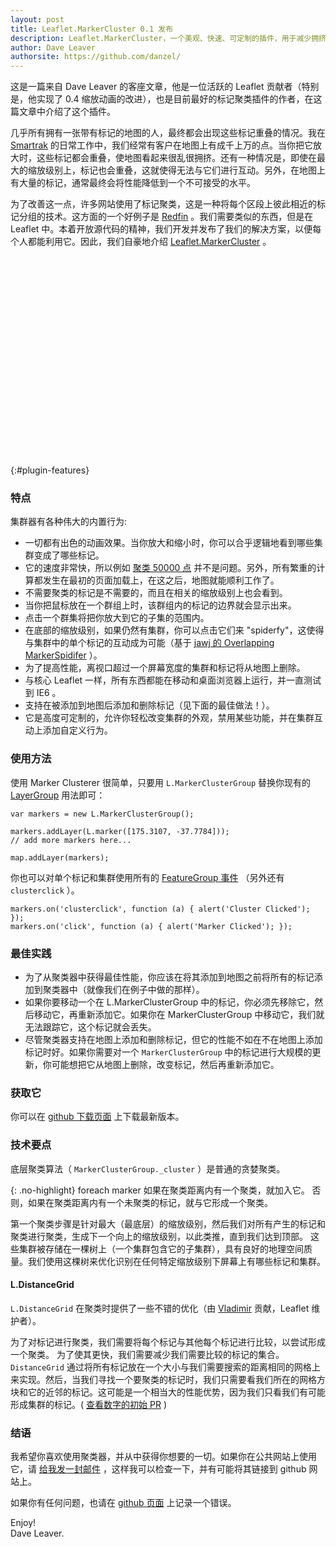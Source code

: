 ```yaml
---
layout: post
title: Leaflet.MarkerCluster 0.1 发布
description: Leaflet.MarkerCluster，一个美观、快速、可定制的插件，用于减少拥挤地图上的视觉混乱
author: Dave Leaver
authorsite: https://github.com/danzel/
---
```


这是一篇来自 Dave Leaver 的客座文章，他是一位活跃的 Leaflet 贡献者（特别是，他实现了 0.4 缩放动画的改进），也是目前最好的标记聚类插件的作者，在这篇文章中介绍了这个插件。

几乎所有拥有一张带有标记的地图的人，最终都会出现这些标记重叠的情况。我在 <a href="http://www.smartrak.co.nz/" title="Smartrak GPS Fleet Tracking">Smartrak</a> 的日常工作中，我们经常有客户在地图上有成千上万的点。当你把它放大时，这些标记都会重叠，使地图看起来很乱很拥挤。还有一种情况是，即使在最大的缩放级别上，标记也会重叠，这就使得无法与它们进行互动。另外，在地图上有大量的标记，通常最终会将性能降低到一个不可接受的水平。

为了改善这一点，许多网站使用了标记聚类，这是一种将每个区段上彼此相近的标记分组的技术。这方面的一个好例子是 <a href="http://www.redfin.com/homes-for-sale">Redfin</a> 。我们需要类似的东西，但是在 Leaflet 中。本着开放源代码的精神，我们开发并发布了我们的解决方案，以便每个人都能利用它。因此，我们自豪地介绍 <a href="https://github.com/leaflet/Leaflet.markercluster">Leaflet.MarkerCluster</a> 。

<div id="map" class="map" style="height: 320px"></div>

{:#plugin-features}
### 特点

集群器有各种伟大的内置行为:

 * 一切都有出色的动画效果。当你放大和缩小时，你可以合乎逻辑地看到哪些集群变成了哪些标记。
 * 它的速度非常快，所以例如 [聚类 50000 点](https://leaflet.github.com/Leaflet.markercluster/example/marker-clustering-realworld.50000.html) 并不是问题。另外，所有繁重的计算都发生在最初的页面加载上，在这之后，地图就能顺利工作了。
 * 不需要聚类的标记是不需要的，而且在相关的缩放级别上也会看到。
 * 当你把鼠标放在一个群组上时，该群组内的标记的边界就会显示出来。
 * 点击一个群集将把你放大到它的子集的范围内。
 * 在底部的缩放级别，如果仍然有集群，你可以点击它们来 "spiderfy"，这使得与集群中的单个标记的互动成为可能（基于 <a href="https://github.com/jawj/OverlappingMarkerSpiderfier-Leaflet">jawj 的 Overlapping MarkerSpidifer</a> ）。
 * 为了提高性能，离视口超过一个屏幕宽度的集群和标记将从地图上删除。
 * 与核心 Leaflet 一样，所有东西都能在移动和桌面浏览器上运行，并一直测试到 IE6 。
 * 支持在被添加到地图后添加和删除标记（见下面的最佳做法！）。
 * 它是高度可定制的，允许你轻松改变集群的外观，禁用某些功能，并在集群互动上添加自定义行为。

### 使用方法

使用 Marker Clusterer 很简单，只要用 `L.MarkerClusterGroup` 替换你现有的 [LayerGroup](./././examples/layers-control.html) 用法即可：

    var markers = new L.MarkerClusterGroup();

	markers.addLayer(L.marker([175.3107, -37.7784]));
	// add more markers here...

	map.addLayer(markers);

你也可以对单个标记和集群使用所有的 [FeatureGroup 事件](.../.../reference.html#featuregroup) （另外还有 `clusterclick` ）。

	markers.on('clusterclick', function (a) { alert('Cluster Clicked'); });
	markers.on('click', function (a) { alert('Marker Clicked'); });

### 最佳实践

 * 为了从聚类器中获得最佳性能，你应该在将其添加到地图之前将所有的标记添加到聚类器中（就像我们在例子中做的那样）。
 * 如果你要移动一个在 L.MarkerClusterGroup 中的标记，你必须先移除它，然后移动它，再重新添加它。如果你在 MarkerClusterGroup 中移动它，我们就无法跟踪它，这个标记就会丢失。
 * 尽管聚类器支持在地图上添加和删除标记，但它的性能不如在不在地图上添加标记时好。如果你需要对一个 `MarkerClusterGroup`  中的标记进行大规模的更新，你可能想把它从地图上删除，改变标记，然后再重新添加它。

### 获取它

你可以在 <a href="https://github.com/leaflet/Leaflet.markercluster/downloads">github 下载页面</a> 上下载最新版本。

### 技术要点

底层聚类算法（ `MarkerClusterGroup._cluster` ）是普通的贪婪聚类。

{: .no-highlight}
    foreach marker
        如果在聚类距离内有一个聚类，就加入它。
        否则，如果在聚类距离内有一个未聚类的标记，就与它形成一个聚类。

第一个聚类步骤是针对最大（最底层）的缩放级别，然后我们对所有产生的标记和聚类进行聚类，生成下一个向上的缩放级别，以此类推，直到我们达到顶部。
这些集群被存储在一棵树上（一个集群包含它的子集群），具有良好的地理空间质量。我们使用这棵树来优化识别在任何特定缩放级别下屏幕上有哪些标记和集群。

#### L.DistanceGrid

`L.DistanceGrid` 在聚类时提供了一些不错的优化（由 [Vladimir](http://agafonkin.com/en/) 贡献，Leaflet 维护者）。

为了对标记进行聚类，我们需要将每个标记与其他每个标记进行比较，以尝试形成一个聚类。
为了使其更快，我们需要减少我们需要比较的标记的集合。`DistanceGrid` 通过将所有标记放在一个大小与我们需要搜索的距离相同的网格上来实现。然后，当我们寻找一个要聚类的标记时，我们只需要看我们所在的网格方块和它的近邻的标记。这可能是一个相当大的性能优势，因为我们只看我们有可能形成集群的标记。( <a href="https://github.com/leaflet/Leaflet.markercluster/pull/29">查看数字的初始 PR</a> )

### 结语

我希望你喜欢使用聚类器，并从中获得你想要的一切。如果你在公共网站上使用它，请  <a href="mailto:danzel@localhost.geek.nz">给我发一封邮件</a>  ，这样我可以检查一下，并有可能将其链接到 github 网站上。

如果你有任何问题，也请在 <a href="https://github.com/leaflet/Leaflet.markercluster">github 页面</a> 上记录一个错误。

Enjoy!<br />
Dave Leaver.

<link rel="stylesheet" href="https://leaflet.github.io/Leaflet.markercluster/dist/MarkerCluster.css" />
<link rel="stylesheet" href="https://leaflet.github.io/Leaflet.markercluster/dist/MarkerCluster.Default.css" />
<!--[if lte IE 8]><link rel="stylesheet" href="https://leaflet.github.io/Leaflet.markercluster/dist/MarkerCluster.Default.ie.css" /><![endif]-->
<script src="https://leaflet.github.io/Leaflet.markercluster/dist/leaflet.markercluster-src.js"></script>
<script src="https://leaflet.github.io/Leaflet.markercluster/example/realworld.388.js"></script>

<script>
	var mapbox = new L.TileLayer(MB_URL, {maxZoom: 18, attribution: MB_ATTR, id: 'examples.map-i875mjb7'}),
		latlng = new L.LatLng(-37.820, 175.217);

	var map = new L.Map('map', {center: latlng, zoom: 15, layers: [mapbox]});

	map.attributionControl.addAttribution("Points &copy 2012 LINZ");

	var markers = new L.MarkerClusterGroup();

	for (var i = 0; i < addressPoints.length; i++) {
		var a = addressPoints[i];
		var title = a[2];
		var marker = new L.Marker(new L.LatLng(a[0], a[1]), { title: title });
		marker.bindPopup(title);
		markers.addLayer(marker);
	}

	map.addLayer(markers);
</script>
